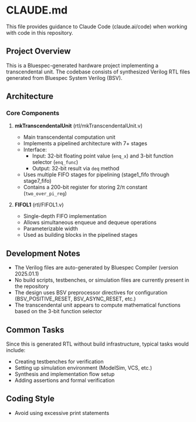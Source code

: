 # CLAUDE.md

This file provides guidance to Claude Code (claude.ai/code) when working with code in this repository.

## Project Overview

This is a Bluespec-generated hardware project implementing a transcendental unit. The codebase consists of synthesized Verilog RTL files generated from Bluespec System Verilog (BSV).

## Architecture

### Core Components

1. **mkTranscendentalUnit** (rtl/mkTranscendentalUnit.v)
   - Main transcendental computation unit
   - Implements a pipelined architecture with 7+ stages
   - Interface:
     - Input: 32-bit floating point value (`enq_x`) and 3-bit function selector (`enq_func`)
     - Output: 32-bit result via `deq` method
   - Uses multiple FIFO stages for pipelining (stage1_fifo through stage7_fifo)
   - Contains a 200-bit register for storing 2/π constant (`two_over_pi_reg`)

2. **FIFOL1** (rtl/FIFOL1.v)
   - Single-depth FIFO implementation
   - Allows simultaneous enqueue and dequeue operations
   - Parameterizable width
   - Used as building blocks in the pipelined stages

## Development Notes

- The Verilog files are auto-generated by Bluespec Compiler (version 2025.01.1)
- No build scripts, testbenches, or simulation files are currently present in the repository
- The design uses BSV preprocessor directives for configuration (BSV_POSITIVE_RESET, BSV_ASYNC_RESET, etc.)
- The transcendental unit appears to compute mathematical functions based on the 3-bit function selector

## Common Tasks

Since this is generated RTL without build infrastructure, typical tasks would include:
- Creating testbenches for verification
- Setting up simulation environment (ModelSim, VCS, etc.)
- Synthesis and implementation flow setup
- Adding assertions and formal verification

## Coding Style

- Avoid using excessive print statements
